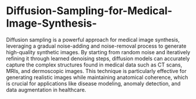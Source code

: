 # Diffusion-Sampling-for-Medical-Image-Synthesis-

Diffusion sampling is a powerful approach for medical image synthesis, leveraging a gradual noise-adding and noise-removal process to generate high-quality synthetic images. By starting from random noise and iteratively refining it through learned denoising steps, diffusion models can accurately capture the complex structures found in medical data such as CT scans, MRIs, and dermoscopic images. This technique is particularly effective for generating realistic images while maintaining anatomical coherence, which is crucial for applications like disease modeling, anomaly detection, and data augmentation in healthcare.
